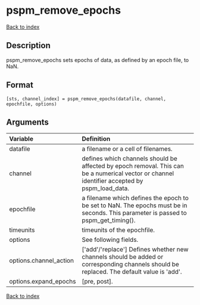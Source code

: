 # pspm_remove_epochs
[Back to index](/PsPM/ref/)

## Description

pspm_remove_epochs sets epochs of data, as defined by an epoch file, to NaN. 


## Format

`[sts, channel_index] = pspm_remove_epochs(datafile, channel, epochfile, options)`


## Arguments

| Variable | Definition |
|:--|:--|
| datafile | a filename or a cell of filenames. |
| channel | defines which channels should be affected by epoch removal. This can be a numerical vector or channel identifier accepted by pspm_load_data. |
| epochfile | a filename which defines the epoch to be set to NaN. The epochs must be in seconds. This parameter is passed to pspm_get_timing(). |
| timeunits | timeunits of the epochfile. |
| options | See following fields. |
| options.channel_action | ['add'/'replace'] Defines whether new channels should be added or corresponding channels should be replaced. The default value is 'add'. |
| options.expand_epochs | [pre, post]. |

[Back to index](/PsPM/ref/)
